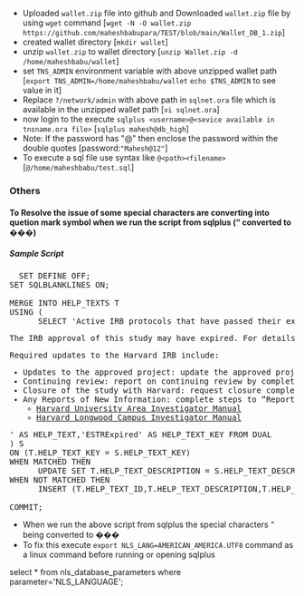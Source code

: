 - Uploaded `wallet.zip` file into github and Downloaded `wallet.zip` file by using `wget` command [`wget -N -O wallet.zip https://github.com/maheshbabupara/TEST/blob/main/Wallet_DB_1.zip`]
- created wallet directory [`mkdir wallet`]
- unzip `wallet.zip` to wallet directory [`unzip Wallet.zip -d /home/maheshbabu/wallet`]
- set `TNS_ADMIN` environment variable with above unzipped wallet path [`export TNS_ADMIN=/home/maheshbabu/wallet` `echo $TNS_ADMIN` to see value in it]
- Replace `?/network/admin` with above path in `sqlnet.ora` file which is available in the unzipped wallet path [`vi sqlnet.ora`]
- now login to the execute `sqlplus <username>@<sevice available in tnsname.ora file>` [`sqlplus mahesh@db_high`]
- Note: If the password has "@" then enclose the password within the double quotes [password:`"Mahesh@12"`]
- To execute a sql file use syntax like `@<path><filename>` [`@/home/maheshbabu/test.sql`]

### Others
#### To Resolve the issue of some special characters are converting into quetion mark symbol when we run the script from sqlplus (“ converted to ���)
##### Sample Script
<pre>
  SET DEFINE OFF;
SET SQLBLANKLINES ON;

MERGE INTO HELP_TEXTS T
USING (
      SELECT 'Active IRB protocols that have passed their expiration date.' AS HELP_TEXT_DESCRIPTION,'<p>The IRB approval of this study may have expired. For details, click the submission link to go to the project workspace.</p><p style="margin-left:0px;">Required updates to the Harvard IRB include:</p><ul><li>Updates to the approved project:&nbsp;update the approved project by completing steps to “Create site modification/Update study details” (on the left side of the workspace).</li><li>Continuing review:&nbsp;report on continuing review by completing the "Report Continuing Review Data" (on the left side of the workspace). Note that this activity is only visible to the Harvard Principal Investigator.</li><li>Closure of the study with Harvard:&nbsp;request closure completing the "Report Continuing Review Data" activity (on the left side of the workspace). Note that this activity is only visible to the Harvard Principal Investigator.</li><li>Any Reports of New Information:&nbsp;complete steps to “Report New Information” (on the left side of the workspace). Reporting details:<ul><li><a href="https://irb.harvard.edu/IRB/sd/Doc/0/27OCM2QETKU4TESR3GMPVGKSC7/HRP-103-HUA%20Investigator%20Manual.pdf">Harvard University Area Investigator Manual</a></li><li><a href="https://irb.harvard.edu/IRB/sd/Doc/0/488V4CVOPCAKN72LEMSAOG9S0F/HRP-103-HLC%20Investigator%20Manual.pdf">Harvard Longwood Campus&nbsp;Investigator Manual</a></li></ul></li></ul>' AS HELP_TEXT,'ESTRExpired' AS HELP_TEXT_KEY FROM DUAL
) S
ON (T.HELP_TEXT_KEY = S.HELP_TEXT_KEY)
WHEN MATCHED THEN
      UPDATE SET T.HELP_TEXT_DESCRIPTION = S.HELP_TEXT_DESCRIPTION, T.HELP_TEXT = S.HELP_TEXT
WHEN NOT MATCHED THEN
      INSERT (T.HELP_TEXT_ID,T.HELP_TEXT_DESCRIPTION,T.HELP_TEXT,T.HELP_TEXT_KEY) VALUES (HELP_TEXT_SEQ.NEXTVAL,S.HELP_TEXT_DESCRIPTION,S.HELP_TEXT,S.HELP_TEXT_KEY);

COMMIT;
</pre>
- When we run the above script from sqlplus the special characters “ being converted to ���
- To fix this execute `export NLS_LANG=AMERICAN_AMERICA.UTF8` command as a linux command before running or opening sqlplus

select * from nls_database_parameters where parameter='NLS_LANGUAGE';

